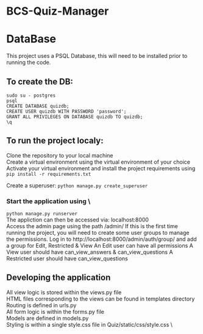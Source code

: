 # BCS-Quiz-Manager

# DataBase
This project uses a PSQL Database, this will need to be installed prior to running the code.

## To create the DB:
`sudo su - postgres`\
`psql`\
`CREATE DATABASE quizdb;`\
`CREATE USER quizdb WITH PASSWORD 'password';`\
`GRANT ALL PRIVILEGES ON DATABASE quizdb TO quizdb;`\
`\q`

## To run the project localy:
Clone the repository to your local machine \
Create a virtual environment using the virtual environment of your choice \
Activate your virtual environment and install the project requirements using \
`pip install -r requirements.txt`

Create a superuser:
`python manage.py create_superuser`

### Start the application using \
`python manage.py runserver` \
The appliction can then be accessed via: localhost:8000 \
Access the admin page using the path /admin/
If this is the first time running the project, you will need to create some user groups to manage the permissions. 
Log in to http://localhost:8000/admin/auth/group/ and add a group for Edit, Restricted & View
An Edit user can have all permissions
A View user should have can_view_answers & can_view_questions
A Restricted user should have can_view_questions

## Developing the application
All view logic is stored within the views.py file \
HTML files corresponding to the views can be found in templates directory \
Routing is defined in urls.py \
All form logic is within the forms.py file \
Models are defined in models.py \
Styling is within a single style.css file in Quiz/static/css/style.css \

